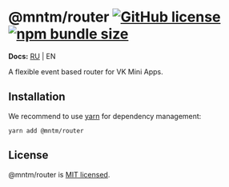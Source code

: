 # @mntm/router [![GitHub license](https://img.shields.io/badge/license-MIT-blue.svg)](https://github.com/maxi-team/router/blob/master/LICENSE) [![npm bundle size](https://img.shields.io/bundlephobia/min/@mntm/router)](https://bundlephobia.com/result?p=@mntm/router)

**Docs:** [RU](./docs/RU.md) | EN

A flexible event based router for VK Mini Apps.

## Installation

We recommend to use [yarn](https://classic.yarnpkg.com/en/docs/install/) for dependency management:

```shell
yarn add @mntm/router
```

## License

@mntm/router is [MIT licensed](./LICENSE).
